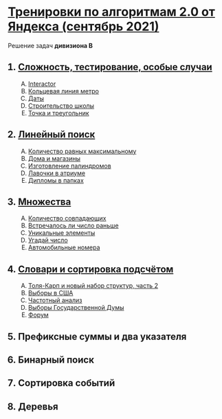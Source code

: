 <h1><a href="https://yandex.ru/yaintern/algorithm-training#schedule">Тренировки по алгоритмам 2.0 от Яндекса (сентябрь 2021)</a></h1>

Решение задач **дивизиона B**


<ol>
  <h2>
    <a href="https://github.com/GareevaTanya/yandex-algorithm-training-2B/tree/main/Ex1">
      <li>Сложность, тестирование, особые случаи</li>
    </a>
  </h2>
  <ol type="A">
    <a href="https://github.com/GareevaTanya/yandex-algorithm-training-2B/tree/main/Ex1/A">
      <li>Interactor</li>
    </a>
    <a href="https://github.com/GareevaTanya/yandex-algorithm-training-2B/tree/main/Ex1/B">
      <li>Кольцевая линия метро</li>
    </a>
    <a href="https://github.com/GareevaTanya/yandex-algorithm-training-2B/tree/main/Ex1/C">
      <li>Даты</li>
    </a>
    <a href="https://github.com/GareevaTanya/yandex-algorithm-training-2B/tree/main/Ex1/D">
      <li>Строительство школы</li>
    </a>
    <a href="https://github.com/GareevaTanya/yandex-algorithm-training-2B/tree/main/Ex1/E">
      <li>Точка и треугольник</li>
    </a>
  </ol>
  <h2>
    <a href="https://github.com/GareevaTanya/yandex-algorithm-training-2B/tree/main/Ex2">
      <li>Линейный поиск</li>
    </a>
  </h2>
  <ol type="A">
    <a href="https://github.com/GareevaTanya/yandex-algorithm-training-2B/tree/main/Ex2/A">
      <li>Количество равных максимальному</li>
    </a>
    <a href="https://github.com/GareevaTanya/yandex-algorithm-training-2B/tree/main/Ex2/B">
      <li>Дома и магазины</li>
    </a>
    <a href="https://github.com/GareevaTanya/yandex-algorithm-training-2B/tree/main/Ex2/C">
      <li>Изготовление палиндромов</li>
    </a>
    <a href="https://github.com/GareevaTanya/yandex-algorithm-training-2B/tree/main/Ex2/D">
       <li>Лавочки в атриуме</li>
    </a>
    <a href="https://github.com/GareevaTanya/yandex-algorithm-training-2B/tree/main/Ex2/E">
      <li>Дипломы в папках</li>
    </a>
  </ol>
  <h2>
    <a href="https://github.com/GareevaTanya/yandex-algorithm-training-2B/tree/main/Ex3">
      <li>Множества</li>
    </a>
  </h2>
  <ol type="A">
    <a href="https://github.com/GareevaTanya/yandex-algorithm-training-2B/tree/main/Ex3/A">
      <li>Количество совпадающих</li>
    </a>
    <a href="https://github.com/GareevaTanya/yandex-algorithm-training-2B/tree/main/Ex3/B">
      <li>Встречалось ли число раньше</li>
    </a>
    <a href="https://github.com/GareevaTanya/yandex-algorithm-training-2B/tree/main/Ex3/C">
      <li>Уникальные элементы</li>
    </a>
    <a href="https://github.com/GareevaTanya/yandex-algorithm-training-2B/tree/main/Ex3/D">
       <li>Угадай число</li>
    </a>
    <a href="https://github.com/GareevaTanya/yandex-algorithm-training-2B/tree/main/Ex3/E">
      <li>Автомобильные номера</li>
    </a>
  </ol>
  <h2>
    <a href="https://github.com/GareevaTanya/yandex-algorithm-training-2B/tree/main/Ex4">
      <li>Словари и сортировка подсчётом</li>
    </a>
  </h2>
  <ol type="A">
    <a href="https://github.com/GareevaTanya/yandex-algorithm-training-2B/tree/main/Ex4/A">
      <li>Толя-Карп и новый набор структур, часть 2</li>
    </a>
    <a href="https://github.com/GareevaTanya/yandex-algorithm-training-2B/tree/main/Ex4/B">
      <li>Выборы в США</li>
    </a>
    <a href="https://github.com/GareevaTanya/yandex-algorithm-training-2B/tree/main/Ex4/C">
      <li>Частотный анализ</li>
    </a>
    <a href="https://github.com/GareevaTanya/yandex-algorithm-training-2B/tree/main/Ex4/D">
       <li>Выборы Государственной Думы</li>
    </a>
    <a href="https://github.com/GareevaTanya/yandex-algorithm-training-2B/tree/main/Ex4/E">
      <li>Форум</li>
    </a>
  </ol>
  <h2>
    <! -- <a href="https://github.com/GareevaTanya/yandex-algorithm-training-2B/tree/main/Ex5">
      <li>Префиксные суммы и два указателя</li>
    </a>
  </h2>
  <h2>
    <! -- <a href="https://github.com/GareevaTanya/yandex-algorithm-training-2B/tree/main/Ex6">
      <li>Бинарный поиск</li>
    </a>
  </h2>
  <h2>
    <! -- <a href="https://github.com/GareevaTanya/yandex-algorithm-training-2B/tree/main/Ex7">
      <li>Сортировка событий</li>
    </a>
  </h2>
  <h2>
    <! -- <a href="https://github.com/GareevaTanya/yandex-algorithm-training-2B/tree/main/Ex8">
      <li>Деревья</li>
    </a>
  </h2> 
</ol>
